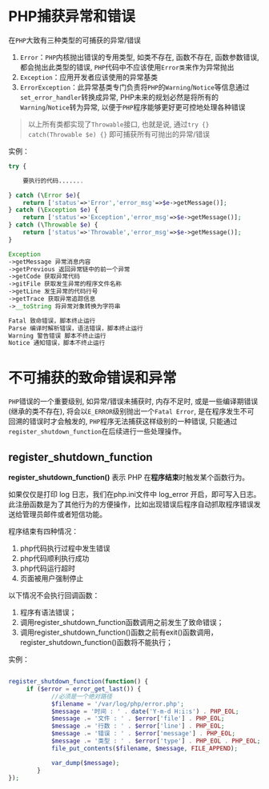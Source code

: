 # PHP捕获异常和错误


在`PHP`大致有三种类型的可捕获的异常/错误

1.  `Error`：`PHP`内核抛出错误的专用类型, 如类不存在, 函数不存在, 函数参数错误, 都会抛出此类型的错误, `PHP`代码中不应该使用`Error类`来作为异常抛出
2.  `Exception`：应用开发者应该使用的异常基类
3.  `ErrorException`：此异常基类专门负责将`PHP`的`Warning`/`Notice`等信息通过`set_error_handler`转换成异常, PHP未来的规划必然是将所有的`Warning`/`Notice`转为异常, 以便于`PHP`程序能够更好更可控地处理各种错误

> 以上所有类都实现了`Throwable`接口, 也就是说, 通过`try {} catch(Throwable $e) {}` 即可捕获所有可抛出的异常/错误

实例：

```php
try {

    要执行的代码.......

} catch (\Error $e){
    return ['status'=>'Error','error_msg'=>$e->getMessage()];
} catch (\Exception $e) {
    return ['status'=>'Exception','error_msg'=>$e->getMessage()];
} catch (\Throwable $e) {
    return ['status'=>'Throwable','error_msg'=>$e->getMessage()];
}

Exception
->getMessage 异常消息内容
->getPrevious 返回异常链中的前一个异常
->getCode 获取异常代码
->gitFile 获取发生异常的程序文件名称
->getLine 发生异常的代码行号
->getTrace 获取异常追踪信息
->__toString 将异常对象转换为字符串

Fatal 致命错误，脚本终止运行
Parse 编译时解析错误，语法错误，脚本终止运行
Warning 警告错误 脚本不终止运行
Notice 通知错误，脚本不终止运行
```


#  不可捕获的致命错误和异常

`PHP`错误的一个重要级别, 如异常/错误未捕获时, 内存不足时, 或是一些编译期错误(继承的类不存在), 将会以`E_ERROR`级别抛出一个`Fatal Error`, 是在程序发生不可回溯的错误时才会触发的, `PHP`程序无法捕获这样级别的一种错误, 只能通过`register_shutdown_function`在后续进行一些处理操作。

## register_shutdown_function

**register_shutdown_function()** 表示 PHP 在**程序结束**时触发某个函数行为。

如果仅仅是打印 log 日志，我们在php.ini文件中 log_error 开启，即可写入日志。
此注册函数是为了其他行为的方便操作，比如出现错误后程序自动抓取程序错误发送给管理员邮件或者短信功能。

程序结束有四种情况：

1. php代码执行过程中发生错误
2. php代码顺利执行成功
3. php代码运行超时
4. 页面被用户强制停止

以下情况不会执行回调函数：
1. 程序有语法错误；
2. 调用register_shutdown_function函数调用之前发生了致命错误；
3. 调用register_shutdown_function()函数之前有exit()函数调用，register_shutdown_function()函数将不能执行；

实例：
```php

register_shutdown_function(function() {
	 if ($error = error_get_last()) {
	        //必须是一个绝对路径
            $filename = '/var/log/php/error.php';
            $message = '时间 : ' . date('Y-m-d H:i:s') . PHP_EOL;
            $message .= '文件 : ' . $error['file'] . PHP_EOL;
            $message .= '行数 : ' . $error['line'] . PHP_EOL;
            $message .= '错误 : ' . $error['message'] . PHP_EOL;
            $message .= '类型 : ' . $error['type'] . PHP_EOL . PHP_EOL;
            file_put_contents($filename, $message, FILE_APPEND);

            var_dump($message);
        }
});

```
